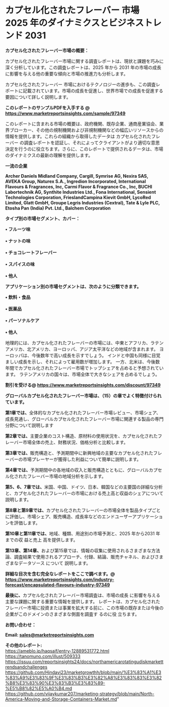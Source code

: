 # カプセル化されたフレーバー 市場 2025 年のダイナミクスとビジネストレンド 2031

<strong><b>カプセル化されたフレーバー市場の概要：</b></strong>

カプセル化されたフレーバー市場に関する調査レポートは、現状と課題を巧みに深く分析しています。この調査レポートは、2025 年から 2031 年の市場の成長に影響を与える他の重要な傾向と市場の推進力も分析します。

カプセル化されたフレーバー 市場におけるテクノロジーの進歩も、この調査レポートに記載されています。市場の成長を促進し、世界市場での成長を促進する要因について詳しく説明します。

<strong>このレポートのサンプルPDFを入手する @ <a href=https://www.marketreportsinsights.com/sample/97349>https://www.marketreportsinsights.com/sample/97349</a></strong>

このレポートに含まれる市場の概要は、政府機関、既存企業、通商産業協会、業界ブローカー、その他の規制機関および非規制機関などの幅広いリソースからの情報を提供します。これらの組織から取得したデータは カプセル化されたフレーバー の調査レポートを認証し、それによってクライアントがより適切な意思決定を行うのに役立ちます。さらに、このレポートで提供されるデータは、市場のダイナミクスの最新の理解を提供します。

<strong>一流の企業</strong>

<strong><b>Archer Daniels Midland Company, Cargill, Symrise AG, Nexira SAS, AVEKA Group, Naturex S.A., Ingredion Incorporated, International Flavours & Fragrances, Inc, Carmi Flavor & Fragrance Co., Inc, BUCHI Labortechnik AG, Synthite Industries Ltd., Fona International, Sensient Technologies Corporation, FrieslandCampina Kievit GmbH, LycoRed Limited, Glatt GmbH, Groupe Legris Industries (Cextral), Tate & Lyle PLC, Etosha Pan (India) Pvt. Ltd., Balchem Corporation</b></strong>

<strong><b>タイプ別の市場セグメント、カバー：</b></strong>

<strong>• フルーツ味<br><br>• ナットの味<br><br>• チョコレートフレーバー<br><br>• スパイスの味<br><br>• 他人</strong>

<strong><b>アプリケーション別の市場セグメントは、次のように分類できます。</b></strong>

<strong>• 飲料・食品<br><br>• 医薬品<br><br>• パーソナルケア<br><br>• 他人</strong>

 地理的には、カプセル化されたフレーバーの市場には、中東とアフリカ、ラテンアメリカ、北アメリカ、ヨーロッパ、アジア太平洋などの地域が含まれます。 ヨーロッパは、今後数年で高い成長を示すでしょう。 インドと中国も同様に目覚ましい成長を示し、それによって雇用数が増加します。 一方、北米は、今後数年間でカプセル化されたフレーバー市場でトップシェアを占めると予想されています。 ラテンアメリカの国々は、市場全体で大きなシェアを占めるでしょう。

<strong>割引を受ける@ <a href=https://www.marketreportsinsights.com/discount/97349>https://www.marketreportsinsights.com/discount/97349</a></strong>

<strong><b>グローバルカプセル化されたフレーバー市場は、（15）の章でよく特徴付けられています。</b></strong>

<strong><b>第</b></strong><strong><b>1章では、</b></strong>全体的なカプセル化されたフレーバー市場レビュー、市場シェア、成長見通し、グローバルカプセル化されたフレーバー市場に関連する製品の専門分野について説明します

<strong><b>第2章では、</b></strong>主要企業のコスト構造、原材料の使用状況を、カプセル化されたフレーバー市場全体の売上、財務状況、価格分析と比較します。

<strong><b>第3章では、</b></strong>販売構造と、予測期間中に新興地域の主要なカプセル化されたフレーバーの市場プレーヤーが獲得した利益について簡単に説明します。

<strong><b>第4章では、</b></strong>予測期間中の各地域の収入と販売構造とともに、グローバルカプセル化されたフレーバー市場の地域分析を示します。

<strong><b>第5、6、7章では、</b></strong>米国、中国、ドイツ、日本、韓国などの主要国の詳細な分析と、カプセル化されたフレーバーの市場における売上高と収益のシェアについて説明します。

<strong><b>第8章と第9章では、</b></strong>カプセル化されたフレーバーの市場全体を製品タイプごとに評価し、市場シェア、販売構造、成長率などのエンドユーザーアプリケーションを評価します。

<strong><b>第10章と第11章では、</b></strong>地域、種類、用途別の市場予測と、2025 年から2031 年までの収 益と売上 高を提供します。

<strong><b>第13章、第14章、</b></strong>および第15章では、情報の収集に使用されるさまざまな方法論、調査結果で使用されるアプローチ、付録、結論、販売チャネル、およびさまざまなデータソース について 説明します。

<strong>詳細な目次を含む完全なレポートをここで調べます。@ <a href=https://www.marketreportsinsights.com/industry-forecast/encapsulated-flavours-industry-97349>https://www.marketreportsinsights.com/industry-forecast/encapsulated-flavours-industry-97349</a></strong>

<strong><b>最後に、</b></strong>カプセル化されたフレーバー市場調査は、市場の成長 に影響を</a>与える主要な課題に関する重要な情報を提供します。 レポートは、カプセル化されたフレーバー市場に投資または事業を拡大する前に、この市場の既存または今後の企業がこのドメインのさまざまな側面を調査す るのに役 立ちます。

<strong><b>お問い合わせ：</b></strong>

<strong>Email: </strong><a href=mailto:sales@marketreportsinsights.com><strong>sales@marketreportsinsights.com</strong></a>

<strong>その他のレポート:</strong>
<br>
<a href=https://ameblo.jp/haqsaif/entry-12889531772.html>https://ameblo.jp/haqsaif/entry-12889531772.html</a>
<br>
<a href=https://tanomuno.com/illust/509333>https://tanomuno.com/illust/509333</a>
<br>
<a href=https://issuu.com/reportsinsights24/docs/northamericarotatingudiskmarkettrendsandchallenges>https://issuu.com/reportsinsights24/docs/northamericarotatingudiskmarkettrendsandchallenges</a>
<br>
<a href=https://github.com/Hindavi23/marketgrowthh/blob/main/%E3%83%A1%E3%83%A9%E3%83%9F%E3%83%B3%E3%82%A8%E3%83%83%E3%82%B8%E3%83%90%E3%83%B3%E3%83%89-%E5%B8%82%E5%A0%B4.md>https://github.com/Hindavi23/marketgrowthh/blob/main/%E3%83%A1%E3%83%A9%E3%83%9F%E3%83%B3%E3%82%A8%E3%83%83%E3%82%B8%E3%83%90%E3%83%B3%E3%83%89-%E5%B8%82%E5%A0%B4.md</a>
<br>
<a href=https://github.com/vijaykumar207/marketing-strategy/blob/main/North-America-Moving-and-Storage-Containers-Market.md>https://github.com/vijaykumar207/marketing-strategy/blob/main/North-America-Moving-and-Storage-Containers-Market.md</a>"
